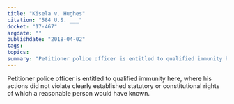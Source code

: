 ```yaml
---
title: "Kisela v. Hughes"
citation: "584 U.S. ___"
docket: "17-467"
argdate: ""
publishdate: "2018-04-02"
tags:
topics:
summary: "Petitioner police officer is entitled to qualified immunity here, where his actions did not violate clearly established statutory or constitutional rights of which a reasonable person would have known."
---
```

Petitioner police officer is entitled to qualified immunity here, where his actions did not violate clearly established statutory or constitutional rights of which a reasonable person would have known.

